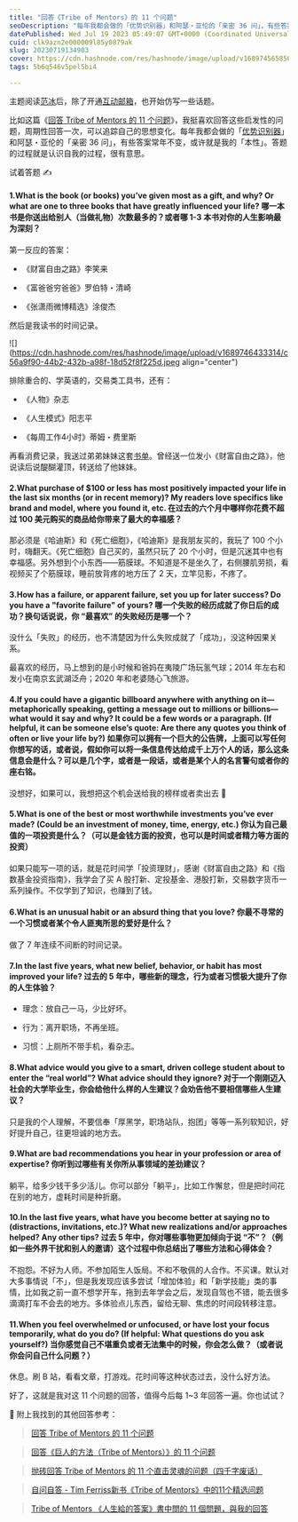 ```yaml
---
title: "回答《Tribe of Mentors》的 11 个问题"
seoDescription: "每年我都会做的「优势识别器」和阿瑟・亚伦的「亲密 36 问」，有些答案常年不变，或许就是我的「本性」。答题的过程就是认识自我的过程，很有意思。"
datePublished: Wed Jul 19 2023 05:49:07 GMT+0000 (Coordinated Universal Time)
cuid: clk9azn2e000009l85y0879ak
slug: 20230719134903
cover: https://cdn.hashnode.com/res/hashnode/image/upload/v1689745658565/57f1616d-b7f0-48b2-8b0a-e198efbd0d13.jpeg
tags: 5b6q546v5pel5bi4

---
```


主题阅读[范冰](https://mp.weixin.qq.com/s/h_2LAeNwWOnRnjqcg2ivWw)后，除了开通[互动邮箱](https://mp.weixin.qq.com/s/waHoZKqs3cpLYQZiXPeqxg)，也开始仿写一些话题。

比如这篇《[回答 Tribe of Mentors 的 11 个问题](https://mp.weixin.qq.com/s/vFJnotHDMa1GS3qaeVMHeg)》，我挺喜欢回答这些启发性的问题，周期性回答一次，可以追踪自己的思想变化。每年我都会做的「[优势识别器](https://mp.weixin.qq.com/s?__biz=MzI3MzU5MDA1OQ==&mid=2247485316&idx=1&sn=47ed3a8b450c562fdf767d0547696477&chksm=eb21b5c0dc563cd66160b39f4354c31240606bb971a673530c9f48c246643a27f75ce30f5f90#rd)」和阿瑟・亚伦的「亲密 36 问」，有些答案常年不变，或许就是我的「本性」。答题的过程就是认识自我的过程，很有意思。

试着答题 ✍️

#### 1.What is the book (or books) you’ve given most as a gift, and why? Or what are one to three books that have greatly influenced your life? 哪一本书是你送出给别人（当做礼物）次数最多的？或者哪 1-3 本书对你的人生影响最为深刻？

第一反应的答案：

* 《财富自由之路》李笑来
    
* 《富爸爸穷爸爸》罗伯特・清崎
    
* 《张潇雨微博精选》涂俊杰
    

然后是我读书的时间记录。

![](https://cdn.hashnode.com/res/hashnode/image/upload/v1689746433314/c56a9f90-44b2-432b-a98f-18d52f8f225d.jpeg align="center")

排除重合的、学英语的，交易类工具书，还有：

* 《人物》杂志
    
* 《人生模式》阳志平
    
* 《每周工作4小时》蒂姆・费里斯
    

再看消费记录，我送过弟弟妹妹这套[书单](https://www.douban.com/doulist/143312275/)。曾经送一位发小《财富自由之路》，他说读后说醍醐灌顶，转送给了他妹妹。

#### 2.What purchase of $100 or less has most positively impacted your life in the last six months (or in recent memory)? My readers love specifics like brand and model, where you found it, etc. 在过去的六个月中哪样你花费不超过 100 美元购买的商品给你带来了最大的幸福感？

那必须是《哈迪斯》和《死亡细胞》，《哈迪斯》是我朋友买的，我玩了 100 个小时，嗨翻天。《死亡细胞》自己买的，虽然只玩了 20 个小时，但是沉迷其中也有幸福感。另外想到个小东西——筋膜球。不知道是不是坐久了，右侧腰肌劳损，看视频买了个筋膜球，睡前放背疼的地方压了 2 天，立竿见影，不疼了。

#### 3.How has a failure, or apparent failure, set you up for later success? Do you have a "favorite failure" of yours? 哪一个失败的经历成就了你日后的成功？换句话说说，你 “最喜欢” 的失败经历是哪一个？

没什么「失败」的经历，也不清楚因为什么失败成就了「成功」，没这种因果关系。

最喜欢的经历，马上想到的是小时候和爸妈在夷陵广场玩氢气球；2014 年左右和发小在南京玄武湖泛舟；2020 年和老婆随心飞旅游。

#### 4.If you could have a gigantic billboard anywhere with anything on it—metaphorically speaking, getting a message out to millions or billions—what would it say and why? It could be a few words or a paragraph. (If helpful, it can be someone else’s quote: Are there any quotes you think of often or live your life by?) 如果你可以拥有一个巨大的公告牌，上面可以写任何你想写的话，或者说，假如你可以将一条信息传达给成千上万个人的话，那么这条信息会是什么？可以是几个字，或者是一段话，或者是某个人的名言警句或者你的座右铭。

没想好，如果可以，我想把这个机会送给我的榜样或者卖出去 🤣

#### 5.What is one of the best or most worthwhile investments you’ve ever made? (Could be an investment of money, time, energy, etc.) 你认为自己最值的一项投资是什么？（可以是金钱方面的投资，也可以是时间或者精力等方面的投资）

如果只能写一项的话，就是花时间学「投资理财」，感谢《财富自由之路》和《指数基金投资指南》，我学会了买 A 股打新、定投基金、港股打新，交易数字货币一系列操作。不仅学到了知识，也赚到了钱。

#### 6.What is an unusual habit or an absurd thing that you love? 你最不寻常的一个习惯或者某个令人匪夷所思的爱好是什么？

做了 7 年连续不间断的时间记录。

#### 7.In the last five years, what new belief, behavior, or habit has most improved your life? 过去的 5 年中，哪些新的理念，行为或者习惯极大提升了你的人生体验？

* 理念：放自己一马，少比好坏。
    
* 行为：离开职场，不再坐班。
    
* 习惯：上厕所不带手机，看杂志。
    

#### 8.What advice would you give to a smart, driven college student about to enter the “real world”? What advice should they ignore? 对于一个刚刚迈入社会的大学毕业生，你会给他什么样的人生建议？会劝告他不要相信哪些人生建议？

只是我的个人理解，不要信奉「厚黑学，职场站队，抱团」等等一系列软知识，好好提升自己，往更坦诚的地方去。

#### 9.What are bad recommendations you hear in your profession or area of expertise? 你听到过哪些有关你所从事领域的差劲建议？

躺平，给多少钱干多少活儿。你可以部分「躺平」，比如工作懈怠，但是把时间花在别的地方，虚耗时间是种折磨。

#### 10.In the last five years, what have you become better at saying no to (distractions, invitations, etc.)? What new realizations and/or approaches helped? Any other tips? 过去 5 年中，你对哪些事物更加倾向于说 “不”？（例如一些外界干扰和别人的邀请）这个过程中你总结出了哪些方法和心得体会？

不抱怨。不好为人师。不参加陌生人饭局。不和不敬佩的人合作。不买课。默认对大多事情说「不」，但是我发现应该多尝试「增加体验」和「新学技能」类的事情，比如我之前一直不想学开车，拖到去年学会之后，发现自驾也不错，能去很多滴滴打车不会去的地方。多体验点儿东西，留给无聊、焦虑的时间段转移注意。

#### 11.When you feel overwhelmed or unfocused, or have lost your focus temporarily, what do you do? (If helpful: What questions do you ask yourself?) 当你感觉自己不堪重负或者无法集中的时候，你会怎么做？（或者说你会问自己什么问题？）

休息。刷 B 站，看看文章，打游戏。花时间等这种状态过去，没什么好方法。

好了，这就是我对这 11 个问题的回答，值得今后每 1~3 年回答一遍。你也试试？

💬 附上我找到的其他回答参考：

> [回答 Tribe of Mentors 的 11 个问题](https://mp.weixin.qq.com/s/vFJnotHDMa1GS3qaeVMHeg)

> [回答《巨人的方法（Tribe of Mentors）》的 11 个问题](https://mp.weixin.qq.com/s/5y5qCPP-0AEtC-44Ropg-w)

> [抛砖回答 Tribe of Mentors 的 11 个直击灵魂的问题（四千字废话）](https://mp.weixin.qq.com/s/I9tYXnFH5xX4iJt-mok9Mw)

> [自问自答 - Tim Ferriss新书《Tribe of Mentors》中的11个精选问题](https://mp.weixin.qq.com/s/8ZS7p-kCkL-SKCDaM9WxbQ)

> [Tribe of Mentors 《人生給的答案》書中問的 11 個問題，與我的回答](https://huangleon.com/11-questions-from-tribe-of-mentors/)